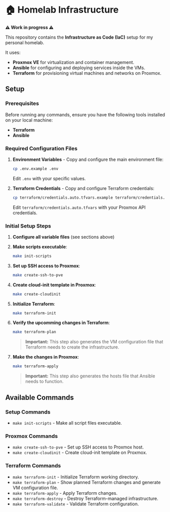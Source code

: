# 🏠 Homelab Infrastructure

**⚠️ Work in progress ⚠️**

This repository contains the **Infrastructure as Code (IaC)** setup for my personal homelab.

It uses:

- **Proxmox VE** for virtualization and container management.
- **Ansible** for configuring and deploying services inside the VMs.
- **Terraform** for provisioning virtual machines and networks on Proxmox.

## Setup

### Prerequisites

Before running any commands, ensure you have the following tools installed on your local machine:

- **Terraform**
- **Ansible**

### Required Configuration Files

1. **Environment Variables** - Copy and configure the main environment file:

   ```bash
   cp .env.example .env
   ```

   Edit `.env` with your specific values.

2. **Terraform Credentials** - Copy and configure Terraform credentials:
   ```bash
   cp terraform/credentials.auto.tfvars.example terraform/credentials.auto.tfvars
   ```
   Edit `terraform/credentials.auto.tfvars` with your Proxmox API credentials.

### Initial Setup Steps

1. **Configure all variable files** (see sections above)
2. **Make scripts executable**:
   ```bash
   make init-scripts
   ```
3. **Set up SSH access to Proxmox**:
   ```bash
   make create-ssh-to-pve
   ```
4. **Create cloud-init template in Proxmox**:
   ```bash
   make create-cloudinit
   ```
5. **Initialize Terraform**:
   ```bash
   make terraform-init
   ```
6. **Verify the upcomming changes in Terraform**:
   ```bash
   make terraform-plan
   ```
   
   > **Important:** This step also generates the VM configuration file that Terraform needs to create the infrastructure.

7. **Make the changes in Proxmox**:
   ```bash
   make terraform-apply
   ```

   > **Important:** This step also generates the hosts file that Ansible needs to function.


## Available Commands

### Setup Commands

- `make init-scripts` - Make all script files executable.

### Proxmox Commands

- `make create-ssh-to-pve` - Set up SSH access to Proxmox host.
- `make create-cloudinit` - Create cloud-init template on Proxmox.

### Terraform Commands

- `make terraform-init` - Initialize Terraform working directory.
- `make terraform-plan` - Show planned Terraform changes and generate VM configuration file.
- `make terraform-apply` - Apply Terraform changes.
- `make terraform-destroy` - Destroy Terraform-managed infrastructure.
- `make terraform-validate` - Validate Terraform configuration.
